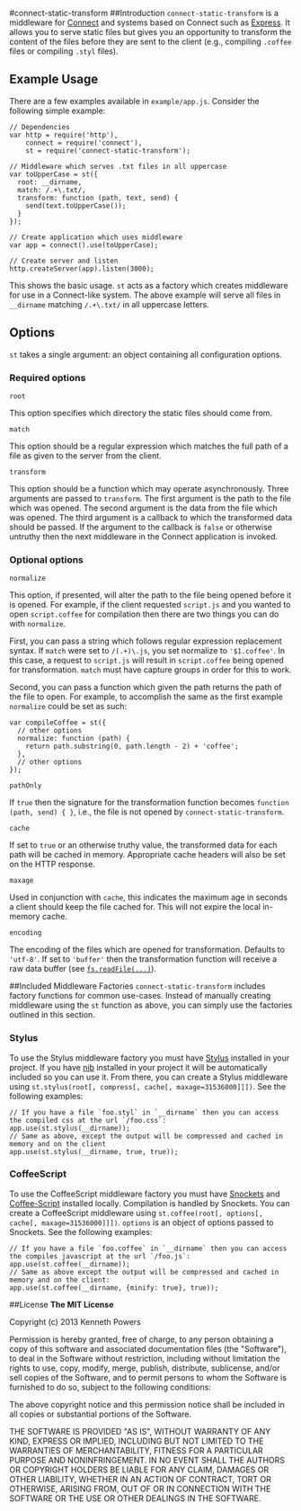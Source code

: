 #connect-static-transform
##Introduction
`connect-static-transform` is a middleware for [Connect](https://github.com/senchalabs/connect) and systems based on Connect such as [Express](https://github.com/visionmedia/express). It allows you to serve static files but gives you an opportunity to transform the content of the files before they are sent to the client (e.g., compiling `.coffee` files or compiling `.styl` files).

## Example Usage
There are a few examples available in `example/app.js`. Consider the following simple example:

    // Dependencies
    var http = require('http'),
        connect = require('connect'),
        st = require('connect-static-transform');

    // Middleware which serves .txt files in all uppercase
    var toUpperCase = st({
      root: __dirname,
      match: /.+\.txt/,
      transform: function (path, text, send) {
        send(text.toUpperCase());
      }
    });

    // Create application which uses middleware
    var app = connect().use(toUpperCase);

    // Create server and listen
    http.createServer(app).listen(3000);

This shows the basic usage. `st` acts as a factory which creates middleware for use in a Connect-like system. The above example will serve all files in `__dirname` matching `/.+\.txt/` in all uppercase letters.

## Options
`st` takes a single argument: an object containing all configuration options.

### Required options

`root`

This option specifies which directory the static files should come from.

`match`

This option should be a regular expression which matches the full path of a file as given to the server from the client.

`transform`

This option should be a function which may operate asynchronously. Three arguments are passed to `transform`. The first argument is the path to the file which was opened. The second argument is the data from the file which was opened. The third argument is a callback to which the transformed data should be passed. If the argument to the callback is `false` or otherwise untruthy then the next middleware in the Connect application is invoked.

### Optional options

`normalize`

This option, if presented, will alter the path to the file being opened before it is opened. For example, if the client requested `script.js` and you wanted to open `script.coffee` for compilation then there are two things you can do with `normalize`.

First, you can pass a string which follows regular expression replacement syntax. If `match` were set to `/(.+)\.js`, you set normalize to `'$1.coffee'`. In this case, a request to `script.js` will result in `script.coffee` being opened for transformation. `match` must have capture groups in order for this to work.

Second, you can pass a function which given the path returns the path of the file to open. For example, to accomplish the same as the first example `normalize` could be set as such:

    var compileCoffee = st({
      // other options
      normalize: function (path) {
        return path.substring(0, path.length - 2) + 'coffee';
      },
      // other options
    });

`pathOnly`

If `true` then the signature for the transformation function becomes `function (path, send) { }`, i.e., the file is not opened by `connect-static-transform`.

`cache`

If set to `true` or an otherwise truthy value, the transformed data for each path will be cached in memory. Appropriate cache headers will also be set on the HTTP response.

`maxage`

Used in conjunction with `cache`, this indicates the maximum age in seconds a client should keep the file cached for. This will not expire the local in-memory cache.

`encoding`

The encoding of the files which are opened for transformation. Defaults to `'utf-8'`. If set to `'buffer'` then the transformation function will receive a raw data buffer (see [`fs.readFile(...)`](http://nodejs.org/api/fs.html#fs_fs_readfile_filename_encoding_callback)).

##Included Middleware Factories
`connect-static-transform` includes factory functions for common use-cases. Instead of manually creating middleware using the `st` function as above, you can simply use the factories outlined in this section.
### Stylus
To use the Stylus middleware factory you must have [Stylus](https://github.com/LearnBoost/stylus) installed in your project. If you have [nib](https://github.com/visionmedia/nib) installed in your project it will be automatically included so you can use it. From there, you can create a Stylus middleware using `st.stylus(root[, compress[, cache[, maxage=31536000]]])`. See the following examples:

    // If you have a file `foo.styl` in `__dirname` then you can access the compiled css at the url `/foo.css`:
    app.use(st.stylus(__dirname));
    // Same as above, except the output will be compressed and cached in memory and on the client
    app.use(st.stylus(__dirname, true, true));

### CoffeeScript
To use the CoffeeScript middleware factory you must have [Snockets](https://github.com/TrevorBurnham/snockets) and [Coffee-Script](https://github.com/jashkenas/coffee-script) installed locally. Compilation is handled by Snockets. You can create a CoffeeScript middleware using `st.coffee(root[, options[, cache[, maxage=31536000]]])`. `options` is an object of options passed to Snockets. See the following examples:

    // If you have a file `foo.coffee` in `__dirname` then you can access the compiles javascript at the url `/foo.js`:
    app.use(st.coffee(__dirname));
    // Same as above except the output will be compressed and cached in memory and on the client:
    app.use(st.coffee(__dirname, {minify: true}, true));

##License
**The MIT License**

Copyright (c) 2013 Kenneth Powers

Permission is hereby granted, free of charge, to any person obtaining a copy of this software and associated documentation files (the "Software"), to deal in the Software without restriction, including without limitation the rights to use, copy, modify, merge, publish, distribute, sublicense, and/or sell copies of the Software, and to permit persons to whom the Software is furnished to do so, subject to the following conditions:

The above copyright notice and this permission notice shall be included in all copies or substantial portions of the Software.

THE SOFTWARE IS PROVIDED "AS IS", WITHOUT WARRANTY OF ANY KIND, EXPRESS OR IMPLIED, INCLUDING BUT NOT LIMITED TO THE WARRANTIES OF MERCHANTABILITY, FITNESS FOR A PARTICULAR PURPOSE AND NONINFRINGEMENT. IN NO EVENT SHALL THE AUTHORS OR COPYRIGHT HOLDERS BE LIABLE FOR ANY CLAIM, DAMAGES OR OTHER LIABILITY, WHETHER IN AN ACTION OF CONTRACT, TORT OR OTHERWISE, ARISING FROM, OUT OF OR IN CONNECTION WITH THE SOFTWARE OR THE USE OR OTHER DEALINGS IN THE SOFTWARE.
